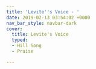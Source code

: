 ```yaml
---
title: 'Levite''s Voice - '
date: 2019-02-13 03:54:02 +0000
nav_bar_style: navbar-dark
cover:
  title: Levite's Voice
  typed:
  - Hill Song
  - Praise

---
```

